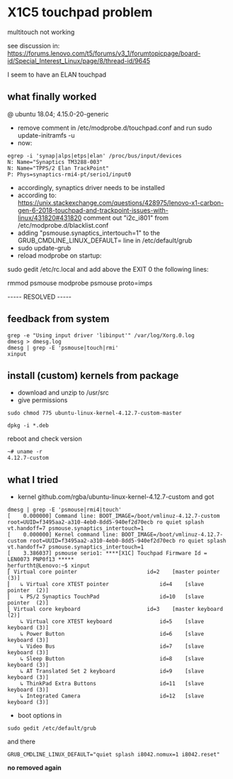 # X1C5 touchpad problem
multitouch not working

see discussion in: https://forums.lenovo.com/t5/forums/v3_1/forumtopicpage/board-id/Special_Interest_Linux/page/8/thread-id/9645

I seem to have an ELAN touchpad

## what finally worked
@ ubuntu 18.04;  4.15.0-20-generic
- remove comment in /etc/modprobe.d/touchpad.conf and run sudo update-initramfs -u
- now:
```
egrep -i 'synap|alps|etps|elan' /proc/bus/input/devices
N: Name="Synaptics TM3288-003"
N: Name="TPPS/2 Elan TrackPoint"
P: Phys=synaptics-rmi4-pt/serio1/input0
```
- accordingly, synaptics driver needs to be installed
- according to: https://unix.stackexchange.com/questions/428975/lenovo-x1-carbon-gen-6-2018-touchpad-and-trackpoint-issues-with-linux/431820#431820 comment out "i2c_i801" from /etc/modprobe.d/blacklist.conf
- adding "psmouse.synaptics_intertouch=1" to the GRUB_CMDLINE_LINUX_DEFAULT= line in /etc/default/grub
- sudo update-grub
- reload modprobe on startup:

sudo gedit /etc/rc.local and add above the EXIT 0 the following lines:

rmmod psmouse
modprobe psmouse proto=imps


----- RESOLVED -----

## feedback from system
```
grep -e "Using input driver 'libinput'" /var/log/Xorg.0.log
dmesg > dmesg.log
dmesg | grep -E 'psmouse|touch|rmi'
xinput

```

## install (custom) kernels from package
- download and unzip to /usr/src
- give permissions
```
sudo chmod 775 ubuntu-linux-kernel-4.12.7-custom-master
```
```
dpkg -i *.deb
```
reboot and check version
```
~# uname -r
4.12.7-custom
```

## what I tried
- kernel github.com/rgba/ubuntu-linux-kernel-4.12.7-custom and got
```
dmesg | grep -E 'psmouse|rmi4|touch' 
[    0.000000] Command line: BOOT_IMAGE=/boot/vmlinuz-4.12.7-custom root=UUID=f3495aa2-a310-4eb0-8dd5-940ef2d70ecb ro quiet splash vt.handoff=7 psmouse.synaptics_intertouch=1
[    0.000000] Kernel command line: BOOT_IMAGE=/boot/vmlinuz-4.12.7-custom root=UUID=f3495aa2-a310-4eb0-8dd5-940ef2d70ecb ro quiet splash vt.handoff=7 psmouse.synaptics_intertouch=1
[    3.386037] psmouse serio1: ****[X1C] Touchpad Firmware Id = LEN0073 PNP0f13 *****
herfurtht@Lenovo:~$ xinput 
⎡ Virtual core pointer                    	id=2	[master pointer  (3)]
⎜   ↳ Virtual core XTEST pointer              	id=4	[slave  pointer  (2)]
⎜   ↳ PS/2 Synaptics TouchPad                 	id=10	[slave  pointer  (2)]
⎣ Virtual core keyboard                   	id=3	[master keyboard (2)]
    ↳ Virtual core XTEST keyboard             	id=5	[slave  keyboard (3)]
    ↳ Power Button                            	id=6	[slave  keyboard (3)]
    ↳ Video Bus                               	id=7	[slave  keyboard (3)]
    ↳ Sleep Button                            	id=8	[slave  keyboard (3)]
    ↳ AT Translated Set 2 keyboard            	id=9	[slave  keyboard (3)]
    ↳ ThinkPad Extra Buttons                  	id=11	[slave  keyboard (3)]
    ↳ Integrated Camera                       	id=12	[slave  keyboard (3)]
```
- boot options in
```
sudo gedit /etc/default/grub
```
and there
```
GRUB_CMDLINE_LINUX_DEFAULT="quiet splash i8042.nomux=1 i8042.reset"
```
**no removed again**
